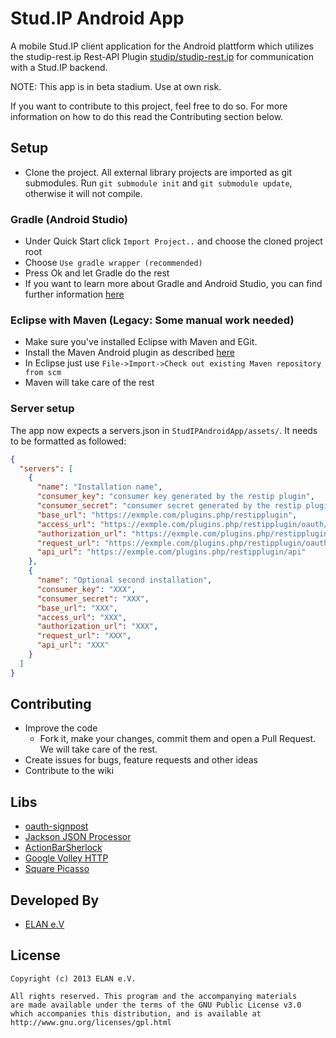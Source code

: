 Stud.IP Android App
===================

A mobile Stud.IP client application for the Android plattform which utilizes the studip-rest.ip Rest-API Plugin [studip/studip-rest.ip][2]
for communication with a Stud.IP backend.

NOTE: This app is in beta stadium. Use at own risk.

If you want to contribute to this project, feel free to do so. For more information on how to do this read the Contributing section below.

Setup
-----
* Clone the project. All external library projects are imported as git submodules.
Run ```git submodule init``` and ```git submodule update```,
otherwise it will not compile.

### Gradle (Android Studio)
* Under Quick Start click ```Import Project..``` and choose the cloned project root
* Choose ```Use gradle wrapper (recommended)```
* Press Ok and let Gradle do the rest
* If you want to learn more about Gradle and Android Studio, you can find further information [here][9]

### Eclipse with Maven (Legacy: Some manual work needed)
* Make sure you've installed Eclipse with Maven and EGit.
* Install the Maven Android plugin as described [here][3]
* In Eclipse just use `File->Import->Check out existing Maven repository from scm`
* Maven will take care of the rest

### Server setup
The app now expects a servers.json in ```StudIPAndroidApp/assets/```. It needs to be formatted as followed:
```json
{
  "servers": [
    {
      "name": "Installation name",
      "consumer_key": "consumer key generated by the restip plugin",
      "consumer_secret": "consumer secret generated by the restip plugin",
      "base_url": "https://exmple.com/plugins.php/restipplugin",
      "access_url": "https://exmple.com/plugins.php/restipplugin/oauth/access_token",
      "authorization_url": "https://exmple.com/plugins.php/restipplugin/oauth/authorize",
      "request_url": "https://exmple.com/plugins.php/restipplugin/oauth/request_token",
      "api_url": "https://exmple.com/plugins.php/restipplugin/api"
    },
    {
      "name": "Optional second installation",
      "consumer_key": "XXX",
      "consumer_secret": "XXX",
      "base_url": "XXX",
      "access_url": "XXX",
      "authorization_url": "XXX",
      "request_url": "XXX",
      "api_url": "XXX"
    }
  ]
}
```

Contributing
------------
* Improve the code
	* Fork it, make your changes, commit them and open a Pull Request. We will take care of the rest.
* Create issues for bugs, feature requests and other ideas
* Contribute to the wiki

Libs
---------
* [oauth-signpost][4]
* [Jackson JSON Processor][5]
* [ActionBarSherlock][6]
* [Google Volley HTTP][7]
* [Square Picasso][10]

Developed By
------------
* [ELAN e.V][8]

License
-------
    Copyright (c) 2013 ELAN e.V.

	All rights reserved. This program and the accompanying materials
    are made available under the terms of the GNU Public License v3.0
    which accompanies this distribution, and is available at
    http://www.gnu.org/licenses/gpl.html

[1]: https://github.com/uol-studip/StudIPAndroidApp
[2]: https://github.com/studip/studip-rest.ip
[3]: http://code.google.com/p/maven-android-plugin/wiki/GettingStarted
[4]: http://code.google.com/p/oauth-signpost/
[5]: http://wiki.fasterxml.com/JacksonHome
[6]: http://actionbarsherlock.com/
[7]: https://android.googlesource.com/platform/frameworks/volley/
[8]: http://www.elan-ev.de/
[9]: http://developer.android.com/sdk/installing/studio.html
[10]: http://square.github.io/picasso/
